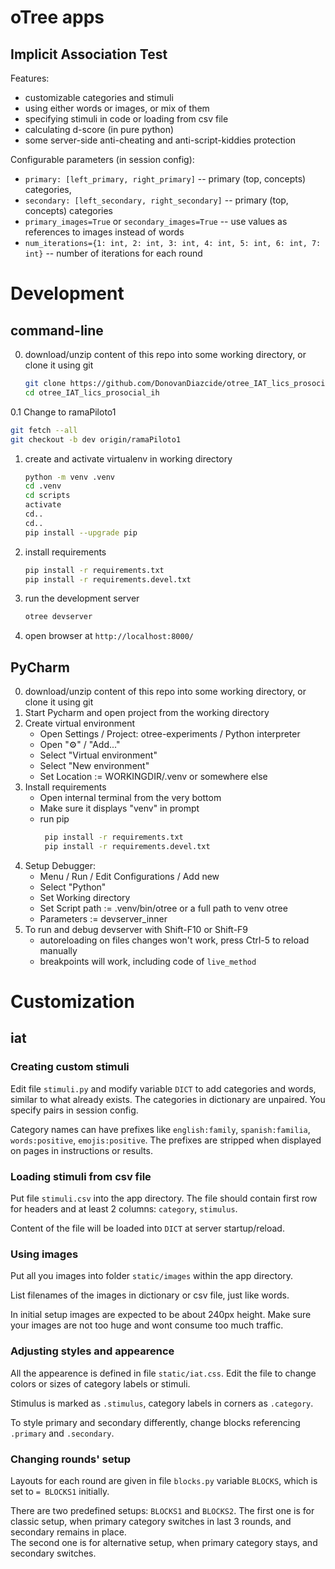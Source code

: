 # oTree apps
## Implicit Association Test

Features:
- customizable categories and stimuli
- using either words or images, or mix of them
- specifying stimuli in code or loading from csv file
- calculating d-score (in pure python) 
- some server-side anti-cheating and anti-script-kiddies protection

Configurable parameters (in session config):
- `primary: [left_primary, right_primary]` -- primary (top, concepts) categories,   
- `secondary: [left_secondary, right_secondary]` -- primary (top, concepts) categories
- `primary_images=True` or `secondary_images=True` -- use values as references to images instead of words  
- `num_iterations={1: int, 2: int, 3: int, 4: int, 5: int, 6: int, 7: int}` -- number of iterations for each round

# Development 

## command-line

0. download/unzip content of this repo into some working directory, or clone it using git 
   ```bash
   git clone https://github.com/DonovanDiazcide/otree_IAT_lics_prosocial_ih.git
   cd otree_IAT_lics_prosocial_ih
   ```
0.1 Change to ramaPiloto1

   ```bash
   git fetch --all
   git checkout -b dev origin/ramaPiloto1
   ```
1. create and activate virtualenv in working directory
   ```bash
   python -m venv .venv
   cd .venv
   cd scripts
   activate
   cd..
   cd..
   pip install --upgrade pip
   ```
2. install requirements
   ```bash
   pip install -r requirements.txt
   pip install -r requirements.devel.txt
   ```
3. run the development server
   ```bash
   otree devserver
   ```
4. open browser at `http://localhost:8000/`

## PyCharm

0. download/unzip content of this repo into some working directory, or clone it using git 
1. Start Pycharm and open project from the working directory
2. Create virtual environment
   - Open Settings / Project: otree-experiments / Python interpreter
   - Open "⚙" / "Add..."
   - Select "Virtual environment"
   - Select "New environment"
   - Set Location := WORKINGDIR/.venv  or somewhere else
3. Install requirements
   - Open internal terminal from the very bottom
   - Make sure it displays "venv" in prompt
   - run pip 
     ```bash
      pip install -r requirements.txt
      pip install -r requirements.devel.txt
     ```
5. Setup Debugger:
   - Menu / Run / Edit Configurations / Add new
   - Select "Python"
   - Set Working directory
   - Set Script path := .venv/bin/otree  or a full path to venv otree
   - Parameters := devserver_inner
6. To run and debug devserver with Shift-F10 or Shift-F9
   - autoreloading on files changes won't work, press Ctrl-5 to reload manually
   - breakpoints will work, including code of `live_method`

# Customization
## iat

### Creating custom stimuli

Edit file `stimuli.py` and modify variable `DICT` to add categories and words, similar to what already exists.
The categories in dictionary are unpaired. You specify pairs in session config.

Category names can have prefixes like `english:family`, `spanish:familia`, `words:positive`, `emojis:positive`. 
The prefixes are stripped when displayed on pages in instructions or results.

### Loading stimuli from csv file

Put file `stimuli.csv` into the app directory. 
The file should contain first row for headers and at least 2 columns: `category`, `stimulus`.

Content of the file will be loaded into `DICT` at server startup/reload. 

### Using images

Put all you images into folder `static/images` within the app directory.

List filenames of the images in dictionary or csv file, just like words.

In initial setup images are expected to be about 240px height. 
Make sure your images are not too huge and wont consume too much traffic. 

### Adjusting styles and appearence

All the appearence is defined in file `static/iat.css`. 
Edit the file to change colors or sizes of category labels or stimuli.

Stimulus is marked as `.stimulus`, category labels in corners as `.category`.  

To style primary and secondary differently, change blocks referencing `.primary` and `.secondary`.

### Changing rounds' setup

Layouts for each round are given in file `blocks.py` variable `BLOCKS`,
which is set to `= BLOCKS1` initially.

There are two predefined setups: `BLOCKS1` and `BLOCKS2`. 
The first one is for classic setup, when primary category switches in last 3 rounds, and secondary remains in place.  
The second one is for alternative setup, when primary category stays, and secondary switches.
